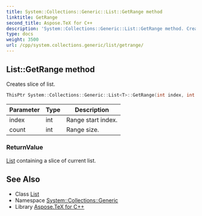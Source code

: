 ```yaml
---
title: System::Collections::Generic::List::GetRange method
linktitle: GetRange
second_title: Aspose.TeX for C++
description: 'System::Collections::Generic::List::GetRange method. Creates slice of list in C++.'
type: docs
weight: 3500
url: /cpp/system.collections.generic/list/getrange/
---
```

## List::GetRange method


Creates slice of list.

```cpp
ThisPtr System::Collections::Generic::List<T>::GetRange(int index, int count)
```


| Parameter | Type | Description |
| --- | --- | --- |
| index | int | Range start index. |
| count | int | Range size. |

### ReturnValue

[List](../) containing a slice of current list.

## See Also

* Class [List](../)
* Namespace [System::Collections::Generic](../../)
* Library [Aspose.TeX for C++](../../../)
